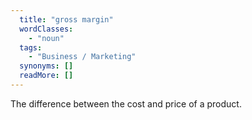 ```yaml
---
  title: "gross margin"
  wordClasses: 
    - "noun"
  tags: 
    - "Business / Marketing"
  synonyms: []
  readMore: []
---
```

The difference between the cost and price of a product.
